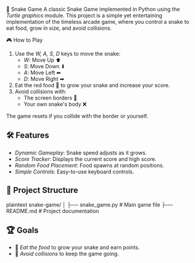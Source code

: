 🐍 Snake Game
A classic Snake Game implemented in Python using the *Turtle graphics* module. 
This project is a simple yet entertaining implementation of the timeless arcade game,
where you control a snake to eat food, grow in size, and avoid collisions.

🎮 How to Play
1. Use the *W, A, S, D* keys to move the snake:
   - *W*: Move Up ⬆  
   - *S*: Move Down ⬇  
   - *A*: Move Left ⬅  
   - *D*: Move Right ➡  
2. Eat the red food 🍎 to grow your snake and increase your score.
3. Avoid collisions with:
   - The screen borders 🚫
   - Your own snake's body ❌

The game resets if you collide with the border or yourself.

## 🛠 Features
- *Dynamic Gameplay*: Snake speed adjusts as it grows.
- *Score Tracker*: Displays the current score and high score.
- *Random Food Placement*: Food spawns at random positions.
- *Simple Controls*: Easy-to-use keyboard controls.

## 📂 Project Structure

plaintext
snake-game/
│
├── snake_game.py   # Main game file
├── README.md       # Project documentation


## 🏆 Goals

- 🎯 *Eat the food* to grow your snake and earn points.
- 🚫 *Avoid collisions* to keep the game going.


  
